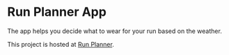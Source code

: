 # Run Planner App

The app helps you decide what to wear for your run based on the weather.

This project is hosted at [Run Planner](https://nadiarasul.github.io/run-planner).
